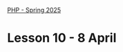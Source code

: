 [PHP - Spring 2025](https://github.com/arturomorarioja-kea/WD_PHP_F25/blob/main/README.md)

# Lesson 10 - 8 April

[--> 1MA presentations: Abdullah + Daniel Causevic]: #

[--> MVC]: #
[--> 1. DB library_api.sql]: #
[--> 2. Folder structure App (Controllers Models Views) Core public]: #
[--> 3. public/index.php spl_autoload_register + index.php]: #
[--> 4. public/.htaccess]: #
[--> 5. Views/Base footer header nav]: #
[--> 6. Core/Router.php ]: #
[--> 7. Core/View.php ]: #
[--> 8. Core/Controller.php ]: #
[--> 9. App/Controllers/Home.php ]: #
[--> 10. Core/Router.php dispatch() ]: #
[--> 11. App/Controllers/Home.php pass parameters ]: #
[-->  ]: #
[-->  ]: #

[- Films REST API(https://github.com/arturomorarioja/php_films_rest_api)]: #
